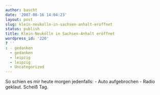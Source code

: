 ```yaml
---
author: bascht
date: '2007-08-16 14:04:23'
layout: post
slug: klein-neukolln-in-sachsen-anhalt-eroffnet
status: publish
title: Klein-Neukölln in Sachsen-Anhalt eröffnet
wordpress_id: '220'
? ''
: - gedanken
  - gedanken
  - leipzig
  - leipzig
  - Uncategorized
---
```


So schien es mir heute morgen jedenfalls: - Auto aufgebrochen -
Radio geklaut. Scheiß Tag.


